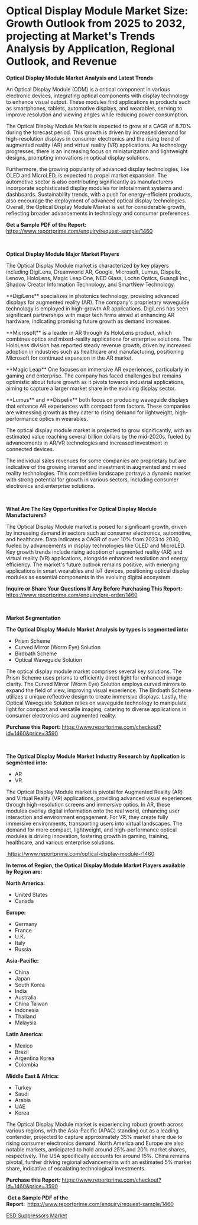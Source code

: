 <p><h1>Optical Display Module Market Size: Growth Outlook from 2025 to 2032, projecting at Market's Trends Analysis by Application, Regional Outlook, and Revenue</h1></p><p><strong>Optical Display Module Market Analysis and Latest Trends</strong></p>
<p><p>An Optical Display Module (ODM) is a critical component in various electronic devices, integrating optical components with display technology to enhance visual output. These modules find applications in products such as smartphones, tablets, automotive displays, and wearables, serving to improve resolution and viewing angles while reducing power consumption. </p><p>The Optical Display Module Market is expected to grow at a CAGR of 8.70% during the forecast period. This growth is driven by increased demand for high-resolution displays in consumer electronics and the rising trend of augmented reality (AR) and virtual reality (VR) applications. As technology progresses, there is an increasing focus on miniaturization and lightweight designs, prompting innovations in optical display solutions. </p><p>Furthermore, the growing popularity of advanced display technologies, like OLED and MicroLED, is expected to propel market expansion. The automotive sector is also contributing significantly as manufacturers incorporate sophisticated display modules for infotainment systems and dashboards. Sustainability trends, with a push for energy-efficient products, also encourage the deployment of advanced optical display technologies. Overall, the Optical Display Module Market is set for considerable growth, reflecting broader advancements in technology and consumer preferences.</p></p>
<p><strong>Get a Sample PDF of the Report:&nbsp;</strong> <a href="https://www.reportprime.com/enquiry/request-sample/1460?utm_campaign=2243&utm_medium=2&utm_source=Github&utm_content=ia&utm_term=18032025&utm_id=optical-display-module">https://www.reportprime.com/enquiry/request-sample/1460</a></p>
<p>&nbsp;</p>
<p><strong>Optical Display Module Major Market Players</strong></p>
<p><p>The Optical Display Module market is characterized by key players including DigiLens, Dreamworld AR, Google, Microsoft, Lumus, Dispelix, Lenovo, HoloLens, Magic Leap One, NED Glass, Lochn Optics, Guangli Inc., Shadow Creator Information Technology, and SmartNew Technology. </p><p>**DigiLens** specializes in photonics technology, providing advanced displays for augmented reality (AR). The company's proprietary waveguide technology is employed in high-growth AR applications. DigiLens has seen significant partnerships with major tech firms aimed at enhancing AR hardware, indicating promising future growth as demand increases.</p><p>**Microsoft** is a leader in AR through its HoloLens product, which combines optics and mixed-reality applications for enterprise solutions. The HoloLens division has reported steady revenue growth, driven by increased adoption in industries such as healthcare and manufacturing, positioning Microsoft for continued expansion in the AR market.</p><p>**Magic Leap** One focuses on immersive AR experiences, particularly in gaming and enterprise. The company has faced challenges but remains optimistic about future growth as it pivots towards industrial applications, aiming to capture a larger market share in the evolving display sector.</p><p>**Lumus** and **Dispelix** both focus on producing waveguide displays that enhance AR experiences with compact form factors. These companies are witnessing growth as they cater to rising demand for lightweight, high-performance optics in wearables.</p><p>The optical display module market is projected to grow significantly, with an estimated value reaching several billion dollars by the mid-2020s, fueled by advancements in AR/VR technologies and increased investment in connected devices. </p><p>The individual sales revenues for some companies are proprietary but are indicative of the growing interest and investment in augmented and mixed reality technologies. This competitive landscape portrays a dynamic market with strong potential for growth in various sectors, including consumer electronics and enterprise solutions.</p></p>
<p>&nbsp;</p>
<p><strong>What Are The Key Opportunities For Optical Display Module Manufacturers?</strong></p>
<p><p>The Optical Display Module market is poised for significant growth, driven by increasing demand in sectors such as consumer electronics, automotive, and healthcare. Data indicates a CAGR of over 10% from 2023 to 2030, fueled by advancements in display technologies like OLED and MicroLED. Key growth trends include rising adoption of augmented reality (AR) and virtual reality (VR) applications, alongside enhanced resolution and energy efficiency. The market's future outlook remains positive, with emerging applications in smart wearables and IoT devices, positioning optical display modules as essential components in the evolving digital ecosystem.</p></p>
<p><strong>Inquire or Share Your Questions If Any Before Purchasing This Report:</strong> <a href="https://www.reportprime.com/enquiry/pre-order/1460?utm_campaign=2243&utm_medium=2&utm_source=Github&utm_content=ia&utm_term=18032025&utm_id=optical-display-module">https://www.reportprime.com/enquiry/pre-order/1460</a></p>
<p>&nbsp;</p>
<p><strong>Market Segmentation</strong></p>
<p><strong>The Optical Display Module Market Analysis by types is segmented into:</strong></p>
<p><ul><li>Prism Scheme</li><li>Curved Mirror (Worm Eye) Solution</li><li>Birdbath Scheme</li><li>Optical Waveguide Solution</li></ul></p>
<p><p>The optical display module market comprises several key solutions. The Prism Scheme uses prisms to efficiently direct light for enhanced image clarity. The Curved Mirror (Worm Eye) Solution employs curved mirrors to expand the field of view, improving visual experience. The Birdbath Scheme utilizes a unique reflective design to create immersive displays. Lastly, the Optical Waveguide Solution relies on waveguide technology to manipulate light for compact and versatile imaging, catering to diverse applications in consumer electronics and augmented reality.</p></p>
<p><strong>Purchase this Report:&nbsp;</strong><a href="https://www.reportprime.com/checkout?id=1460&price=3590&utm_campaign=2243&utm_medium=2&utm_source=Github&utm_content=ia&utm_term=18032025&utm_id=optical-display-module">https://www.reportprime.com/checkout?id=1460&price=3590</a></p>
<p>&nbsp;</p>
<p><strong>The Optical Display Module Market Industry Research by Application is segmented into:</strong></p>
<p><ul><li>AR</li><li>VR</li></ul></p>
<p><p>The Optical Display Module market is pivotal for Augmented Reality (AR) and Virtual Reality (VR) applications, providing advanced visual experiences through high-resolution screens and immersive optics. In AR, these modules overlay digital information onto the real world, enhancing user interaction and environment engagement. For VR, they create fully immersive environments, transporting users into virtual landscapes. The demand for more compact, lightweight, and high-performance optical modules is driving innovation, fostering growth in gaming, training, healthcare, and various enterprise solutions.</p></p>
<p><a href="https://www.reportprime.com/optical-display-module-r1460?utm_campaign=2243&utm_medium=2&utm_source=Github&utm_content=ia&utm_term=18032025&utm_id=optical-display-module">&nbsp;https://www.reportprime.com/optical-display-module-r1460</a></p>
<p><strong>In terms of Region, the Optical Display Module Market Players available by Region are:</strong></p>
<p>
    <p> <strong> North America: </strong>
        <ul>
            <li>United States</li>
            <li>Canada</li>
        </ul>
        </p> 
    <p> <strong> Europe: </strong>
        <ul>
            <li>Germany</li>
            <li>France</li>
            <li>U.K.</li>
            <li>Italy</li>
            <li>Russia</li>
        </ul>
        </p> 
    <p> <strong> Asia-Pacific: </strong>
        <ul>
            <li>China</li>
            <li>Japan</li>
            <li>South Korea</li>
            <li>India</li>
            <li>Australia</li>
            <li>China Taiwan</li>
            <li>Indonesia</li>
            <li>Thailand</li>
            <li>Malaysia</li>
        </ul>
        </p> 
    <p> <strong> Latin America: </strong>
        <ul>
            <li>Mexico</li>
            <li>Brazil</li>
            <li>Argentina Korea</li>
            <li>Colombia</li>
        </ul>
        </p> 
    <p> <strong> Middle East & Africa: </strong>
        <ul>
            <li>Turkey</li>
            <li>Saudi</li>
            <li>Arabia</li>
            <li>UAE</li>
            <li>Korea</li>
        </ul>
    </p>
    </p>
<p><p>The Optical Display Module market is experiencing robust growth across various regions, with the Asia-Pacific (APAC) standing out as a leading contender, projected to capture approximately 35% market share due to rising consumer electronics demand. North America and Europe are also notable markets, anticipated to hold around 25% and 20% market shares, respectively. The USA specifically accounts for around 15%. China remains pivotal, further driving regional advancements with an estimated 5% market share, indicative of escalating technological investments.</p></p>
<p><strong>Purchase this Report: </strong><a href="https://www.reportprime.com/checkout?id=1460&price=3590&utm_campaign=2243&utm_medium=2&utm_source=Github&utm_content=ia&utm_term=18032025&utm_id=optical-display-module">https://www.reportprime.com/checkout?id=1460&price=3590</a></p>
<p>&nbsp;<strong>Get a Sample PDF of the Report:&nbsp;&nbsp;</strong><a href="https://www.reportprime.com/enquiry/request-sample/1460?utm_campaign=2243&utm_medium=2&utm_source=Github&utm_content=ia&utm_term=18032025&utm_id=optical-display-module">https://www.reportprime.com/enquiry/request-sample/1460</a></p>
<p><strong></strong></p>
<p><p><a href="https://github.com/doganaqev/Market-Research-Report-List-1/blob/main/esd-suppressors-market.md?utm_campaign=2243&utm_medium=2&utm_source=Github&utm_content=ia&utm_term=18032025&utm_id=optical-display-module">ESD Suppressors Market</a></p></p>